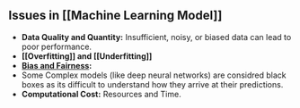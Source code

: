 ## Issues in [[Machine Learning Model]]

* **Data Quality and Quantity:** Insufficient, noisy, or biased data can lead to poor performance.
* **[[Overfitting]] and [[Underfitting]]**
* **[Bias and Fairness](Algorithmic-Bias.md):** 
* Some Complex models (like deep neural networks) are considred black boxes as its difficult to understand how they arrive at their predictions.
* **Computational Cost:** Resources and Time.
